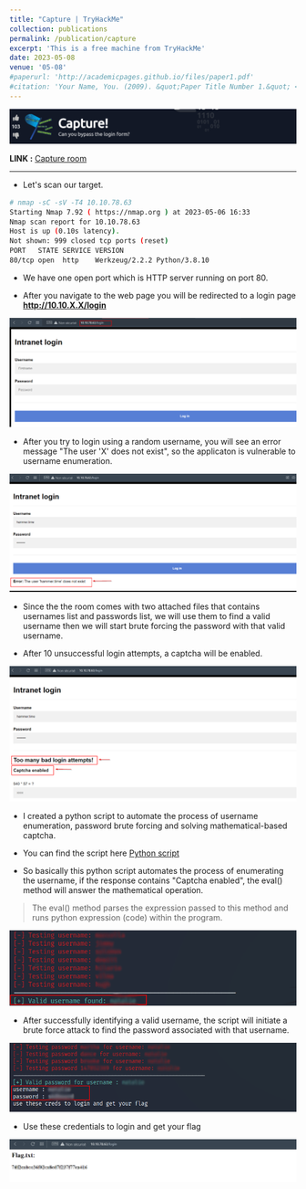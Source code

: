 ```yaml
---
title: "Capture | TryHackMe"
collection: publications
permalink: /publication/capture
excerpt: 'This is a free machine from TryHackMe'
date: 2023-05-08
venue: '05-08'
#paperurl: 'http://academicpages.github.io/files/paper1.pdf'
#citation: 'Your Name, You. (2009). &quot;Paper Title Number 1.&quot; <i>Journal 1</i>. 1(1).'
---
```


![Header](/images/capture-header.png)

**LINK :**  [Capture room](https://tryhackme.com/room/capture)

---

* Let's scan our target.

```bash
# nmap -sC -sV -T4 10.10.78.63
Starting Nmap 7.92 ( https://nmap.org ) at 2023-05-06 16:33 
Nmap scan report for 10.10.78.63
Host is up (0.10s latency).
Not shown: 999 closed tcp ports (reset)
PORT   STATE SERVICE VERSION
80/tcp open  http    Werkzeug/2.2.2 Python/3.8.10
```
* We have one open port which is HTTP server running on port 80.

* After you navigate to the web page you will be redirected to a login page **http://10.10.X.X/login**

![Capture1](/images/capture1.png)

* After you try to login using a random username, you will see an error message "The user 'X' does not exist", so the applicaton is vulnerable to username enumeration.

![Capture2](/images/capture2.png)

* Since the the room comes with two attached files that contains usernames list and passwords list, we will use them to find a valid username then we will start brute forcing the password with that valid username.

* After 10 unsuccessful login attempts, a captcha will be enabled.

![capture3](/images/capture3.png)

* I created a python script to automate the process of username enumeration, password brute forcing and solving mathematical-based captcha.

* You can find the script here [Python script](https://github.com/aymanzerda-sudotime/Tryhackme-Capture)

* So basically this python script automates the process of enumerating the username, if the response contains "Captcha enabled", the eval() method will answer the mathematical operation.


> The eval() method parses the expression passed to this method and runs python expression (code) within the program.

![username-enumeration](/images/capture-username.png)


* After successfully identifying a valid username, the script will initiate a brute force attack to find the password associated with that username.

![password-bruteforcing](/images/capture-password.png)

* Use these credentials to login and get your flag

![flag](/images/capture-flag.png)